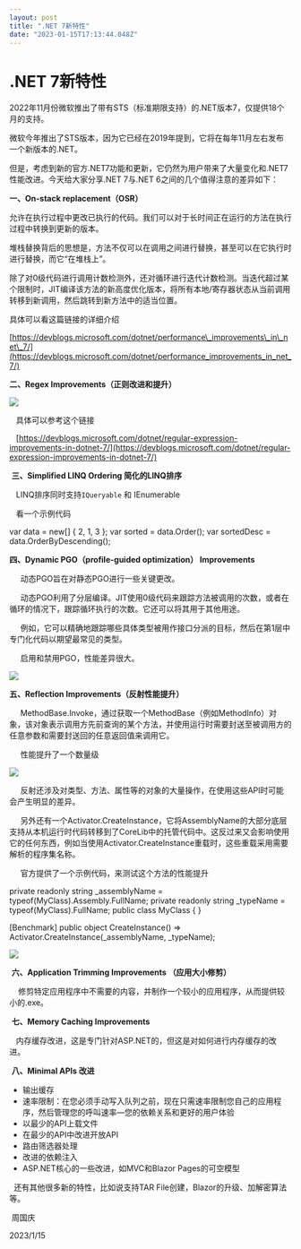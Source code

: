 ```yaml
---
layout: post
title: ".NET 7新特性"
date: "2023-01-15T17:13:44.048Z"
---
```

.NET 7新特性
=========

2022年11月份微软推出了带有STS（标准期限支持）的.NET版本7，仅提供18个月的支持。

微软今年推出了STS版本，因为它已经在2019年提到，它将在每年11月左右发布一个新版本的.NET。

但是，考虑到新的官方.NET7功能和更新，它仍然为用户带来了大量变化和.NET7性能改进。今天给大家分享.NET 7与.NET 6之间的几个值得注意的差异如下：

**一、On-stack replacement（OSR）**

允许在执行过程中更改已执行的代码。我们可以对于长时间正在运行的方法在执行过程中转换到更新的版本。

堆栈替换背后的思想是，方法不仅可以在调用之间进行替换，甚至可以在它执行时进行替换，而它“在堆栈上”。

除了对0级代码进行调用计数检测外，还对循环进行迭代计数检测。当迭代超过某个限制时，JIT编译该方法的新高度优化版本，将所有本地/寄存器状态从当前调用转移到新调用，然后跳转到新方法中的适当位置。

具体可以看这篇链接的详细介绍

[https://devblogs.microsoft.com/dotnet/performance\_improvements\_in\_net\_7/](https://devblogs.microsoft.com/dotnet/performance_improvements_in_net_7/)

**二、Regex Improvements（正则改进和提升）**

![](https://img2023.cnblogs.com/blog/23525/202301/23525-20230115195927712-1675282131.png)

   具体可以参考这个链接

   [https://devblogs.microsoft.com/dotnet/regular-expression-improvements-in-dotnet-7/](https://devblogs.microsoft.com/dotnet/regular-expression-improvements-in-dotnet-7/)

 **三、Simplified LINQ Ordering 简化的LINQ排序**

   LINQ排序同时支持`IQueryable` 和 IEnumerable

   看一个示例代码

var data = new\[\] { 2, 1, 3 };
var sorted = data.Order();
var sortedDesc = data.OrderByDescending();

**四、Dynamic PGO（profile-guided optimization） Improvements** 

     动态PGO旨在对静态PGO进行一些关键更改。

     动态PGO利用了分层编译。JIT使用0级代码来跟踪方法被调用的次数，或者在循环的情况下，跟踪循环执行的次数。它还可以将其用于其他用途。

     例如，它可以精确地跟踪哪些具体类型被用作接口分派的目标，然后在第1层中专门化代码以期望最常见的类型。

     启用和禁用PGO，性能差异很大。

![](https://img2023.cnblogs.com/blog/23525/202301/23525-20230115200720659-1576248624.png)

**五、Reflection Improvements（反射性能提升）**

     MethodBase.Invoke，通过获取一个MethodBase（例如MethodInfo）对象，该对象表示调用方先前查询的某个方法，并使用运行时需要封送至被调用方的任意参数和需要封送回的任意返回值来调用它。

     性能提升了一个数量级

![](https://img2023.cnblogs.com/blog/23525/202301/23525-20230115201243683-1479682125.png)

     反射还涉及对类型、方法、属性等的对象的大量操作，在使用这些API时可能会产生明显的差异。

     另外还有一个Activator.CreateInstance，它将AssemblyName的大部分底层支持从本机运行时代码转移到了CoreLib中的托管代码中。这反过来又会影响使用它的任何东西，例如当使用Activator.CreateInstance重载时，这些重载采用需要解析的程序集名称。

     官方提供了一个示例代码，来测试这个方法的性能提升

private readonly string \_assemblyName = typeof(MyClass).Assembly.FullName;
private readonly string \_typeName = typeof(MyClass).FullName;
public class MyClass { }

\[Benchmark\]
public object CreateInstance() => Activator.CreateInstance(\_assemblyName, \_typeName);

![](https://img2023.cnblogs.com/blog/23525/202301/23525-20230115201729225-1188365511.png)

 **六、Application Trimming Improvements （应用大小修剪）**

    修剪特定应用程序中不需要的内容，并制作一个较小的应用程序，从而提供较小的.exe。

 **七、Memory Caching Improvements**

   内存缓存改进，这是专门针对ASP.NET的，但这是对如何进行内存缓存的改进。

 **八、Minimal APIs 改进**

*   输出缓存
*   速率限制：在您必须手动写入队列之前，现在只需速率限制您自己的应用程序，然后管理您的呼叫速率—您的依赖关系和更好的用户体验
*   以最少的API上载文件
*   在最少的API中改进开放API
*   路由筛选器处理
*   改进的依赖注入
*   ASP.NET核心的一些改进，如MVC和Blazor Pages的可空模型

  还有其他很多新的特性，比如说支持TAR File创建，Blazor的升级、加解密算法等。

 周国庆

2023/1/15